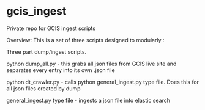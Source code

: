 # gcis_ingest



Private repo for GCIS ingest scripts

Overview:
This is a set of three scripts designed to modularly :


Three part dump/ingest scripts.

python dump_all.py - this grabs all json files from GCIS live site and separates every entry into its own .json file

python dt_crawler.py - calls python general_ingest.py type file. Does this for all json files created by dump

general_ingest.py type file - ingests a json file into elastic search
